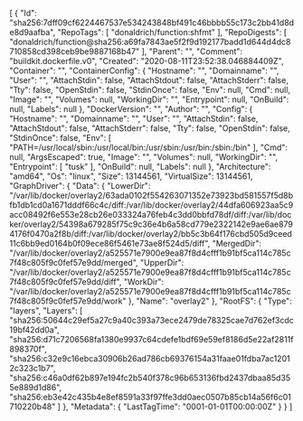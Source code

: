 [
{
"Id": "sha256:7dff09cf6224467537e534243848bf491c46bbbb55c173c2bb41d8de8d9aafba",
"RepoTags": [
"donaldrich/function:shfmt"
],
"RepoDigests": [
"donaldrich/function@sha256:a69fa7843ae5f2f9d192177badd1d644d4dc8710858cd398ceb9be9887168b47"
],
"Parent": "",
"Comment": "buildkit.dockerfile.v0",
"Created": "2020-08-11T23:52:38.046884409Z",
"Container": "",
"ContainerConfig": {
"Hostname": "",
"Domainname": "",
"User": "",
"AttachStdin": false,
"AttachStdout": false,
"AttachStderr": false,
"Tty": false,
"OpenStdin": false,
"StdinOnce": false,
"Env": null,
"Cmd": null,
"Image": "",
"Volumes": null,
"WorkingDir": "",
"Entrypoint": null,
"OnBuild": null,
"Labels": null
},
"DockerVersion": "",
"Author": "",
"Config": {
"Hostname": "",
"Domainname": "",
"User": "",
"AttachStdin": false,
"AttachStdout": false,
"AttachStderr": false,
"Tty": false,
"OpenStdin": false,
"StdinOnce": false,
"Env": [
"PATH=/usr/local/sbin:/usr/local/bin:/usr/sbin:/usr/bin:/sbin:/bin"
],
"Cmd": null,
"ArgsEscaped": true,
"Image": "",
"Volumes": null,
"WorkingDir": "",
"Entrypoint": [
"tusk"
],
"OnBuild": null,
"Labels": null
},
"Architecture": "amd64",
"Os": "linux",
"Size": 13144561,
"VirtualSize": 13144561,
"GraphDriver": {
"Data": {
"LowerDir": "/var/lib/docker/overlay2/63ada0102f554263071352e73923bd581557f5d8bfb1db1cd0a1671dddf66c4c/diff:/var/lib/docker/overlay2/44dfa606923aa5c9acc08492f6e553e28cb26e033324a76feb4c3dd0bbfd78df/diff:/var/lib/docker/overlay2/54398a679285f75c9c36e4b6a58cd779e2322142e9ae6ae8794176f0470a2f8b/diff:/var/lib/docker/overlay2/bb5c3b64f176cbd505d9ceed11c6bb9ed0164b0f09ece86f5461e73ae8f524d5/diff",
"MergedDir": "/var/lib/docker/overlay2/a525571e7900e9ea87f8d4cfff1b91bf5ca114c785c7f48c805f9c0fef57e9dd/merged",
"UpperDir": "/var/lib/docker/overlay2/a525571e7900e9ea87f8d4cfff1b91bf5ca114c785c7f48c805f9c0fef57e9dd/diff",
"WorkDir": "/var/lib/docker/overlay2/a525571e7900e9ea87f8d4cfff1b91bf5ca114c785c7f48c805f9c0fef57e9dd/work"
},
"Name": "overlay2"
},
"RootFS": {
"Type": "layers",
"Layers": [
"sha256:50644c29ef5a27c9a40c393a73ece2479de78325cae7d762ef3cdc19bf42dd0a",
"sha256:d71c7206568fa1380e9937c64cdefe1bdf69e59ef8186d5e22af2811f898370f",
"sha256:c32e9c16ebca30906b26ad786cb69376154a31faae01fdba7ac12012c323c1b7",
"sha256:c46a0df62b897e194fc2b540f378c96b653136fbd2437dbaa85d355e889d1d86",
"sha256:eb3e42c435b4e8ef8591a33f97ffe3dd0aec0507b85cb14a56f6c01710220b48"
]
},
"Metadata": {
"LastTagTime": "0001-01-01T00:00:00Z"
}
}
]
